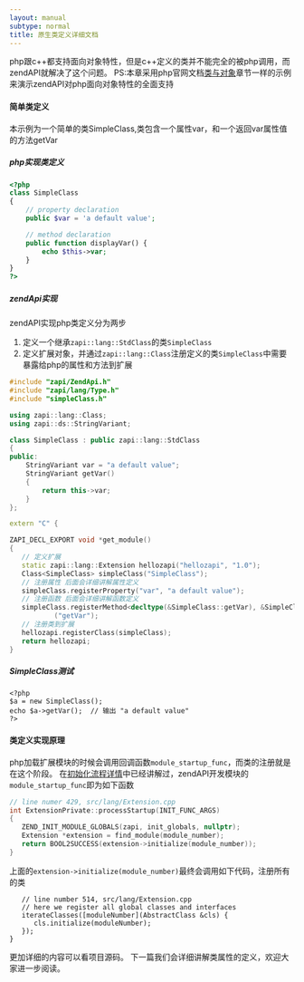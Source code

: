 ```yaml
---
layout: manual
subtype: normal
title: 原生类定义详细文档
---
```

php跟c++都支持面向对象特性，但是c++定义的类并不能完全的被php调用，而zendAPI就解决了这个问题。
PS:本章采用php官网文档[类与对象](http://php.net/manual/zh/language.oop5.php)章节一样的示例来演示zendAPI对php面向对象特性的全面支持
#### 简单类定义
本示例为一个简单的类SimpleClass,类包含一个属性var，和一个返回var属性值的方法getVar
##### php实现类定义
```php
<?php
class SimpleClass
{
    // property declaration
    public $var = 'a default value';

    // method declaration
    public function displayVar() {
        echo $this->var;
    }
}
?>
```
##### zendApi实现
zendAPI实现php类定义分为两步
1. 定义一个继承`zapi::lang::StdClass`的类`SimpleClass`
2. 定义扩展对象，并通过`zapi::lang::Class`注册定义的类`SimpleClass`中需要暴露给php的属性和方法到扩展

```cpp
#include "zapi/ZendApi.h"
#include "zapi/lang/Type.h"
#include "simpleClass.h"

using zapi::lang::Class;
using zapi::ds::StringVariant;

class SimpleClass : public zapi::lang::StdClass
{
public:
    StringVariant var = "a default value";
    StringVariant getVar()
    {
        return this->var;
    }
};

extern "C" {

ZAPI_DECL_EXPORT void *get_module()
{
   // 定义扩展
   static zapi::lang::Extension hellozapi("hellozapi", "1.0");
   Class<SimpleClass> simpleClass("SimpleClass");
   // 注册属性 后面会详细讲解属性定义
   simpleClass.registerProperty("var", "a default value");
   // 注册函数 后面会详细讲解函数定义
   simpleClass.registerMethod<decltype(&SimpleClass::getVar), &SimpleClass::getVar>
           ("getVar");
   // 注册类到扩展
   hellozapi.registerClass(simpleClass);
   return hellozapi;
}
```
##### SimpleClass测试
```
<?php
$a = new SimpleClass();
echo $a->getVar();  // 输出 "a default value"
?>
```
#### 类定义实现原理
php加载扩展模块的时候会调用回调函数`module_startup_func`，而类的注册就是在这个阶段。
在[初始化流程详情](http://www.zendapi.org/manual/0.0.1/zendapidesignentry/zendapiinitcycle.html)中已经讲解过，zendAPI开发模块的`module_startup_func`即为如下函数
```cpp
// line numer 429, src/lang/Extension.cpp
int ExtensionPrivate::processStartup(INIT_FUNC_ARGS)
{
   ZEND_INIT_MODULE_GLOBALS(zapi, init_globals, nullptr);
   Extension *extension = find_module(module_number);
   return BOOL2SUCCESS(extension->initialize(module_number));
}
```
上面的`extension->initialize(module_number)`最终会调用如下代码，注册所有的类
```
   // line number 514, src/lang/Extension.cpp
   // here we register all global classes and interfaces
   iterateClasses([moduleNumber](AbstractClass &cls) {
      cls.initialize(moduleNumber);
   });
}
```
更加详细的内容可以看项目源码。
下一篇我们会详细讲解类属性的定义，欢迎大家进一步阅读。
